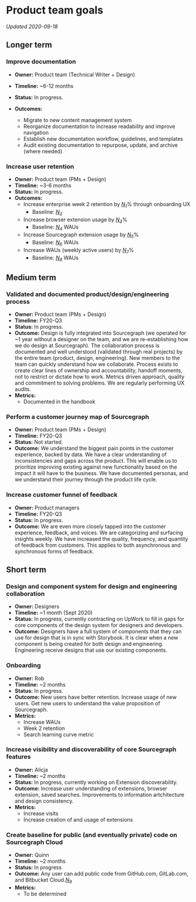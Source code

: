 # Product team goals

_Updated 2020-09-18_

## Longer term

### Improve documentation

- **Owner:** Product team (Technical Writer + Design)
- **Timeline:** ~6-12 months
- **Status:** In progress.
- **Outcomes:**

  - Migrate to new content management system
  - Reorganize documentation to increase readability and improve navigation
  - Establish new documentation workflow, guidelines, and templates
  - Audit existing documentation to repurpose, update, and archive (where needed)
  
### Increase user retention

- **Owner:** Product team (PMs + Design)
- **Timeline:** ~3-6 months
- **Status:** In progress.
- **Outcomes:**
   - Increase enterprise week 2 retention by [*N<sub>1</sub>*][N1]% through onboarding UX
      - Baseline: [*N<sub>2</sub>*][N2]
   - Increase browser extension usage by [*N<sub>3</sub>*][N3]%
      - Baseline: [*N<sub>4</sub>*][N4] WAUs
   - Increase Sourcegraph extension usage by [*N<sub>5</sub>*][N5]%
      - Baseline: [*N<sub>6</sub>*][N6] WAUs
   - Increase WAUs (weekly active users) by [*N<sub>7</sub>*][N7]%
      - Baseline: [*N<sub>8</sub>*][N8] WAUs

## Medium term

### Validated and documented product/design/engineering process

- **Owner:** Product team (PMs + Design)
- **Timeline:** FY20-Q3
- **Status:** In progress.
- **Outcome:** Design is fully integrated into Sourcegraph (we operated for ~1 year without a designer on the team, and we are re-establishing how we do design at Sourcegraph). The collaboration process is documented and well understood (validated through real projects) by the entire team (product, design, engineering). New members to the team can quickly understand how we collaborate. Process exists to create clear lines of ownership and accountability, handoff moments, not to restrict or dictate how to work. Metrics driven approach, quality and commitment to solving problems. We are regularly performing UX audits.
- **Metrics:**
   - Documented in the handbook

### Perform a customer journey map of Sourcegraph

- **Owner:** Product team (PMs + Design)
- **Timeline:** FY20-Q3
- **Status:** Not started.
- **Outcome:** We understand the biggest pain points in the customer experience, backed by data. We have a clear understanding of inconsistencies and gaps across the product. This will enable us to prioritize improving existing against new functionality based on the impact it will have to the business. We have documented personas, and we understand their journey through the product life cycle.

### Increase customer funnel of feedback

- **Owner:** Product managers
- **Timeline:** FY20-Q3
- **Status:** In progress.
- **Outcome:** We are even more closely tapped into the customer experience, feedback, and voices. We are categorizing and surfacing insights weekly. We have increased the quality, frequency, and quantity of feedback from customers. This applies to both asynchronous and synchronous forms of feedback.

## Short term

### Design and component system for design and engineering collaboration

- **Owner:** Designers
- **Timeline:** ~1 month (Sept 2020)
- **Status:** In progress, currently contracting on UpWork to fill in gaps for core components of the design system for designers and developers.
- **Outcome:** Designers have a full system of components that they can use for design that is in sync with Storybook. It is clear when a new component is being created for both design and engineering. Engineering receive designs that use our existing components.

### Onboarding

- **Owner:** Rob
- **Timeline:** ~2 months
- **Status:** In progress.
- **Outcome:** New users have better retention. Increase usage of new users. Get new users to understand the value proposition of Sourcegraph.
- **Metrics:**
   - Increase WAUs
   - Week 2 retention
   - Search learning curve metric

### Increase visibility and discoverability of core Sourcegraph features

- **Owner:** Alicja
- **Timeline:** ~2 months
- **Status:** In progress, currently working on Extension discoverability.
- **Outcome:** Increase user understanding of extensions, browser extension, saved searches. Improvements to information artchitecture and design consistency.
- **Metrics:**
   - Increase visits
   - Increase creation of and usage of extensions
   
### Create baseline for public (and eventually private) code on Sourcegraph Cloud

- **Owner:** Quinn
- **Timeline:** ~2 months
- **Status:** In progress
- **Outcome:** Any user can add public code from GitHub.com, GitLab.com, and Bitbucket Cloud.[*N<sub>9</sub>*][N9]
- **Metrics:**
   - To be determined

[N1]: https://docs.google.com/document/d/1l6waCjzVlisYJ1PziNjO9QWF0ExmBMxWg5jWMpt4YW0/edit#bookmark=id.pbee6s39npxe
[N2]: https://docs.google.com/document/d/1l6waCjzVlisYJ1PziNjO9QWF0ExmBMxWg5jWMpt4YW0/edit#bookmark=id.u8usndilekr3
[N3]: https://docs.google.com/document/d/1l6waCjzVlisYJ1PziNjO9QWF0ExmBMxWg5jWMpt4YW0/edit#bookmark=id.tw3f5leunmk0
[N4]: https://docs.google.com/document/d/1l6waCjzVlisYJ1PziNjO9QWF0ExmBMxWg5jWMpt4YW0/edit#bookmark=id.jqiim81p8zvb
[N5]: https://docs.google.com/document/d/1l6waCjzVlisYJ1PziNjO9QWF0ExmBMxWg5jWMpt4YW0/edit#bookmark=id.hka32mpfz9ws
[N6]: https://docs.google.com/document/d/1l6waCjzVlisYJ1PziNjO9QWF0ExmBMxWg5jWMpt4YW0/edit#bookmark=id.g6oo5rramvpb
[N7]: https://docs.google.com/document/d/1l6waCjzVlisYJ1PziNjO9QWF0ExmBMxWg5jWMpt4YW0/edit#bookmark=id.87kmhwjskbfr
[N8]: https://docs.google.com/document/d/1l6waCjzVlisYJ1PziNjO9QWF0ExmBMxWg5jWMpt4YW0/edit#bookmark=id.cbcufz4r1f61
[N9]: https://about.sourcegraph.com/handbook/engineering/cloud#milestones
